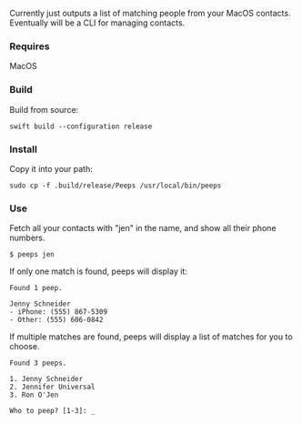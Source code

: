 Currently just outputs a list of matching people from your MacOS contacts.
Eventually will be a CLI for managing contacts.

### Requires

MacOS

### Build

Build from source:

```
swift build --configuration release
```

### Install

Copy it into your path:

```
sudo cp -f .build/release/Peeps /usr/local/bin/peeps
```

### Use

Fetch all your contacts with "jen" in the name, and show all their phone numbers.

```
$ peeps jen
```

If only one match is found, peeps will display it:

```
Found 1 peep.

Jenny Schneider
- iPhone: (555) 867-5309
- Other: (555) 606-0842
```

If multiple matches are found, peeps will display a list of matches for you to choose.

```
Found 3 peeps.

1. Jenny Schneider
2. Jennifer Universal
3. Ron O'Jen

Who to peep? [1-3]: _

```
